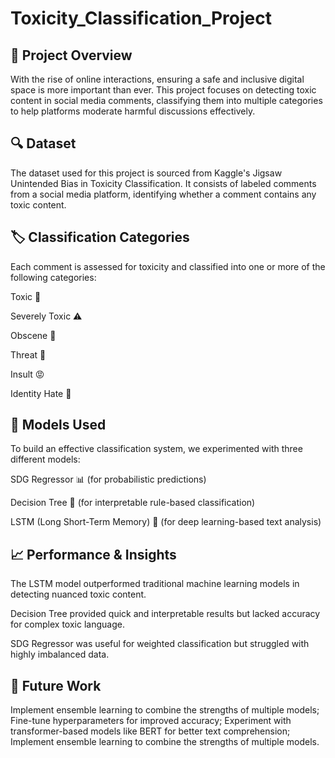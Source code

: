 # Toxicity_Classification_Project

## 🚀 Project Overview

With the rise of online interactions, ensuring a safe and inclusive digital space is more important than ever. This project focuses on detecting toxic content in social media comments, classifying them into multiple categories to help platforms moderate harmful discussions effectively.

## 🔍 Dataset

The dataset used for this project is sourced from Kaggle's Jigsaw Unintended Bias in Toxicity Classification. It consists of labeled comments from a social media platform, identifying whether a comment contains any toxic content.

## 🏷️ Classification Categories

Each comment is assessed for toxicity and classified into one or more of the following categories:

Toxic 🛑

Severely Toxic ⚠️

Obscene 🤬

Threat 🔪

Insult 😡

Identity Hate 🚫

## 🧠 Models Used

To build an effective classification system, we experimented with three different models:

SDG Regressor 📊 (for probabilistic predictions)

Decision Tree 🌲 (for interpretable rule-based classification)

LSTM (Long Short-Term Memory) 🧠 (for deep learning-based text analysis)

## 📈 Performance & Insights

The LSTM model outperformed traditional machine learning models in detecting nuanced toxic content.

Decision Tree provided quick and interpretable results but lacked accuracy for complex toxic language.

SDG Regressor was useful for weighted classification but struggled with highly imbalanced data.

## 🎯 Future Work
Implement ensemble learning to combine the strengths of multiple models;
Fine-tune hyperparameters for improved accuracy;
Experiment with transformer-based models like BERT for better text comprehension;
Implement ensemble learning to combine the strengths of multiple models.
